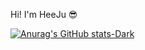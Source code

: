   Hi! I'm HeeJu 😎

[![Anurag's GitHub stats-Dark](https://github-readme-stats.vercel.app/api?username=HeeJu-XiJu&show_icons=true&theme=dark#gh-dark-mode-only)](https://github.com/anuraghazra/github-readme-stats#gh-dark-mode-only)